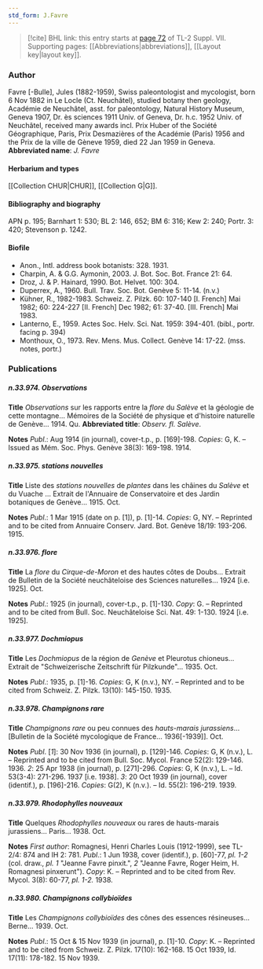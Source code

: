```yaml
---
std_form: J.Favre
---
```


> [!cite] BHL link: this entry starts at [page 72](https://www.biodiversitylibrary.org/page/33259576) of TL-2 Suppl. VII.
> Supporting pages: [[Abbreviations|abbreviations]], [[Layout key|layout key]].

### Author

Favre \[-Bulle\], Jules (1882-1959), Swiss paleontologist and mycologist, born 6 Nov 1882 in Le Locle (Ct. Neuchâtel), studied botany then geology, Académie de Neuchâtel, asst. for paleontology, Natural History Museum, Geneva 1907, Dr. ès sciences 1911 Univ. of Geneva, Dr. h.c. 1952 Univ. of Neuchâtel, received many awards incl. Prix Huber of the Société Géographique, Paris, Prix Desmazières of the Académie (Paris) 1956 and the Prix de la ville de Gèneve 1959, died 22 Jan 1959 in Geneva. 
**Abbreviated name**: *J. Favre*

#### Herbarium and types

[[Collection CHUR|CHUR]], [[Collection G|G]].

#### Bibliography and biography

APN p. 195; Barnhart 1: 530; BL 2: 146, 652; BM 6: 316; Kew 2: 240; Portr. 3: 420; Stevenson p. 1242.

#### Biofile

- Anon., Intl. address book botanists: 328. 1931.
- Charpin, A. & G.G. Aymonin, 2003. J. Bot. Soc. Bot. France 21: 64.
- Droz, J. & P. Hainard, 1990. Bot. Helvet. 100: 304.
- Duperrex, A., 1960. Bull. Trav. Soc. Bot. Genève 5: 11-14. (n.v.)
- Kühner, R., 1982-1983. Schweiz. Z. Pilzk. 60: 107-140 \[I. French\] Mai 1982; 60: 224-227 \[II. French\] Dec 1982; 61: 37-40. \[III. French\] Mai 1983.
- Lanterno, E., 1959. Actes Soc. Helv. Sci. Nat. 1959: 394-401. (bibl., portr. facing p. 394)
- Monthoux, O., 1973. Rev. Mens. Mus. Collect. Genève 14: 17-22. (mss. notes, portr.)

### Publications

##### n.33.974. Observations

**Title**
*Observations* sur les rapports entre la *flore* du *Salève* et la géologie de cette montagne... Mémoires de la Société de physique et d'histoire naturelle de Genève... 1914. Qu.
**Abbreviated title**: *Observ. fl. Salève*.

**Notes**
*Publ*.: Aug 1914 (in journal), cover-t.p., p. \[169\]-198. *Copies*: G, K. – Issued as Mém. Soc. Phys. Genève 38(3): 169-198. 1914.

##### n.33.975. stations nouvelles

**Title**
Liste des *stations nouvelles* de *plantes* dans les châines du *Salève* et du Vuache ... Extrait de l'Annuaire de Conservatoire et des Jardin botaniques de Genève... 1915. Oct.

**Notes**
*Publ*.: 1 Mar 1915 (date on p. \[1\]), p. \[1\]-14. *Copies*: G, NY. – Reprinted and to be cited from Annuaire Conserv. Jard. Bot. Genève 18/19: 193-206. 1915.

##### n.33.976. flore

**Title**
La *flore* du *Cirque-de-Moron* et des hautes côtes de Doubs... Extrait de Bulletin de la Société neuchâteloise des Sciences naturelles... 1924 \[i.e. 1925\]. Oct.

**Notes**
*Publ*.: 1925 (in journal), cover-t.p., p. \[1\]-130. *Copy*: G. – Reprinted and to be cited from Bull. Soc. Neuchâteloise Sci. Nat. 49: 1-130. 1924 \[i.e. 1925\].

##### n.33.977. Dochmiopus

**Title**
Les *Dochmiopus* de la région de *Genève* et Pleurotus chioneus... Extrait de "Schweizerische Zeitschrift für Pilzkunde"... 1935. Oct.

**Notes**
*Publ*.: 1935, p. \[1\]-16. *Copies*: G, K (n.v.), NY. – Reprinted and to be cited from Schweiz. Z. Pilzk. 13(10): 145-150. 1935.

##### n.33.978. Champignons rare

**Title**
*Champignons rare* ou peu connues des *hauts-marais jurassiens*... \[Bulletin de la Société mycologique de France... 1936\[-1939\]\]. Oct.

**Notes**
*Publ*. \[*1*\]: 30 Nov 1936 (in journal), p. \[129\]-146. *Copies*: G, K (n.v.), L. – Reprinted and to be cited from Bull. Soc. Mycol. France 52(2): 129-146. 1936.
*2*: 25 Apr 1938 (in journal), p. \[271\]-296. *Copies*: G, K (n.v.), L. – Id. 53(3-4): 271-296. 1937 \[i.e. 1938\].
*3*: 20 Oct 1939 (in journal), cover (identif.), p. \[196\]-216. *Copies*: G(2), K (n.v.). – Id. 55(2): 196-219. 1939.

##### n.33.979. Rhodophylles nouveaux

**Title**
Quelques *Rhodophylles nouveaux* ou rares de hauts-marais jurassiens... Paris... 1938. Oct.

**Notes**
*First author*: Romagnesi, Henri Charles Louis (1912-1999), see TL-2/4: 874 and IH 2: 781.
*Publ*.: 1 Jun 1938, cover (identif.), p. \[60\]-77, *pl. 1-2* (col. draw., *pl. 1* "Jeanne Favre pinxit.", *2* "Jeanne Favre, Roger Heim, H. Romagnesi pinxerunt"). *Copy*: K. – Reprinted and to be cited from Rev. Mycol. 3(8): 60-77, *pl. 1-2.* 1938.

##### n.33.980. Champignons collybioïdes

**Title**
Les *Champignons collybioïdes* des cônes des essences résineuses... Berne... 1939. Oct.

**Notes**
*Publ*.: 15 Oct & 15 Nov 1939 (in journal), p. \[1\]-10. *Copy*: K. – Reprinted and to be cited from Schweiz. Z. Pilzk. 17(10): 162-168. 15 Oct 1939, Id. 17(11): 178-182. 15 Nov 1939.

